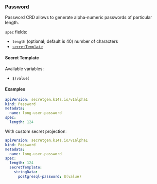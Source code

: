 ### Password

Password CRD allows to generate alpha-numeric passwords of particular length.

`spec` fields:

- `length` (optional; default is 40) number of characters
- [`secretTemplate`](secret-template.md)

#### Secret Template

Available variables:

- `$(value)`

#### Examples

```yaml
apiVersion: secretgen.k14s.io/v1alpha1
kind: Password
metadata:
  name: long-user-password
spec:
  length: 124
```

With custom secret projection:

```yaml
apiVersion: secretgen.k14s.io/v1alpha1
kind: Password
metadata:
  name: long-user-password
spec:
  length: 124
  secretTemplate:
    stringData:
      postgresql-password: $(value)
```
